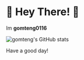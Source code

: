 # 👋 Hey There! 👋

Im **gomteng0116**

![gomteng's GitHub stats](https://github-readme-stats.vercel.app/api?username=gomteng0116&show_icons=true&theme=radical)

Have a good day!
